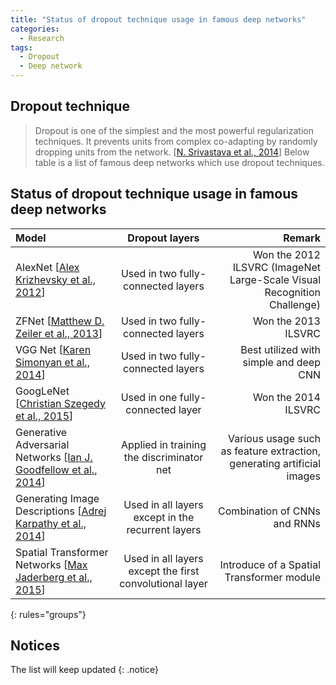 ```yaml
---
title: "Status of dropout technique usage in famous deep networks"
categories:
  - Research
tags:
  - Dropout
  - Deep network
---
```


## Dropout technique

> Dropout is one of the simplest and the most powerful regularization techniques.
It prevents units from complex co-adapting by randomly dropping units from the network. [[N. Srivastava et al., 2014](http://www.jmlr.org/papers/volume15/srivastava14a/srivastava14a.pdf)]
Below table is a list of famous deep networks which use dropout techniques.

## Status of dropout technique usage in famous deep networks

| Model | Dropout layers | Remark |
|:--------|:-------:|--------:|
| AlexNet [[Alex Krizhevsky et al., 2012](https://papers.nips.cc/paper/4824-imagenet-classification-with-deep-convolutional-neural-networks.pdf)]   | Used in two fully-connected layers   | Won the 2012 ILSVRC (ImageNet Large-Scale Visual Recognition Challenge)   |
| ZFNet [[Matthew D. Zeiler et al., 2013](https://arxiv.org/pdf/1311.2901v3.pdf)]   | Used in two fully-connected layers   | Won the 2013 ILSVRC   |
| VGG Net [[Karen Simonyan et al., 2014](https://arxiv.org/pdf/1409.1556v6.pdf)]   | Used in two fully-connected layers   | Best utilized with simple and deep CNN   |
| GoogLeNet [[Christian Szegedy et al., 2015](https://www.cv-foundation.org/openaccess/content_cvpr_2015/papers/Szegedy_Going_Deeper_With_2015_CVPR_paper.pdf)]   | Used in one fully-connected layer   | Won the 2014 ILSVRC   |
| Generative Adversarial Networks [[Ian J. Goodfellow et al., 2014](https://arxiv.org/pdf/1406.2661v1.pdf)]   | Applied in training the discriminator net   | Various usage such as feature extraction, generating artificial images   |
| Generating Image Descriptions [[Adrej Karpathy et al., 2014](https://arxiv.org/pdf/1412.2306v2.pdf)]   | Used in all layers except in the recurrent layers   | Combination of CNNs and RNNs   |
| Spatial Transformer Networks [[Max Jaderberg et al., 2015](https://arxiv.org/pdf/1506.02025.pdf)]   | Used in all layers except the first convolutional layer   | Introduce of a Spatial Transformer module   |
{: rules="groups"}

## Notices

The list will keep updated
{: .notice}
